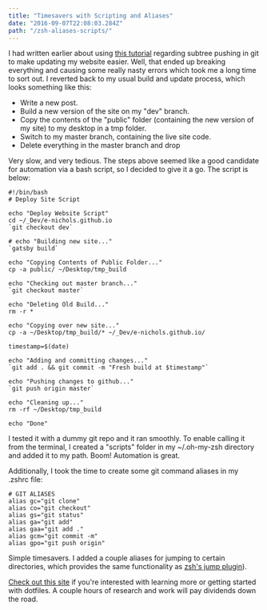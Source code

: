 ```yaml
---
title: "Timesavers with Scripting and Aliases"
date: "2016-09-07T22:08:03.284Z"
path: "/zsh-aliases-scripts/"
---
```


I had written earlier about using [this tutorial](https://gist.github.com/cobyism/4730490) regarding subtree pushing in git to make updating my website easier. Well, that ended up breaking everything and causing some really nasty errors which took me a long time to sort out. I reverted back to my usual build and update process, which looks something like this:

- Write a new post.
- Build a new version of the site on my "dev" branch.
- Copy the contents of the "public" folder (containing the new version of my site) to my desktop in a tmp folder.
- Switch to my master branch, containing the live site code.
- Delete everything in the master branch and drop

Very slow, and very tedious. The steps above seemed like a good candidate for automation via a bash script, so I decided to give it a go. The script is below:

```
#!/bin/bash
# Deploy Site Script

echo "Deploy Website Script"
cd ~/_Dev/e-nichols.github.io
`git checkout dev`

# echo "Building new site..."
`gatsby build`

echo "Copying Contents of Public Folder..."
cp -a public/ ~/Desktop/tmp_build

echo "Checking out master branch..."
`git checkout master`

echo "Deleting Old Build..."
rm -r *

echo "Copying over new site..."
cp -a ~/Desktop/tmp_build/* ~/_Dev/e-nichols.github.io/

timestamp=$(date)

echo "Adding and committing changes..."
`git add . && git commit -m "Fresh build at $timestamp"`

echo "Pushing changes to github..."
`git push origin master`

echo "Cleaning up..."
rm -rf ~/Desktop/tmp_build

echo "Done"
```

I tested it with a dummy git repo and it ran smoothly. To enable calling it from the terminal, I created a "scripts" folder in my ~/.oh-my-zsh directory and added it to my path. Boom! Automation is great.

Additionally, I took the time to create some git command aliases in my .zshrc file:

```
# GIT ALIASES
alias gc="git clone"
alias co="git checkout"
alias gs="git status"
alias ga="git add"
alias gaa="git add ."
alias gcm="git commit -m"
alias gpo="git push origin"
```

Simple timesavers. I added a couple aliases for jumping to certain directories, which provides the same functionality as [zsh's jump plugin](https://github.com/robbyrussell/oh-my-zsh/blob/master/plugins/jump/jump.plugin.zsh)).

[Check out this site](https://dotfiles.github.io/) if you're interested with learning more or getting started with dotfiles. A couple hours of research and work will pay dividends down the road.
